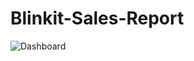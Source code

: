 # Blinkit-Sales-Report
![Dashboard](https://github.com/user-attachments/assets/a91ae8c0-7010-44fe-8716-090092d5e41b)
